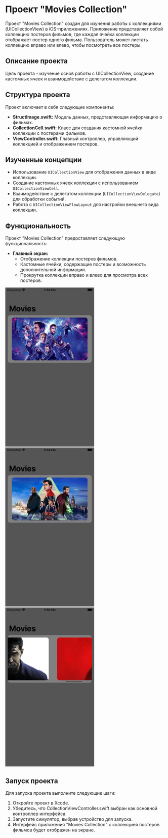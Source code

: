 # Проект "Movies Collection"

Проект "Movies Collection" создан для изучения работы с коллекциями (UICollectionView) в iOS-приложениях. Приложение представляет собой коллекцию постеров фильмов, где каждая ячейка коллекции отображает постер одного фильма. Пользователь может листать коллекцию вправо или влево, чтобы посмотреть все постеры.

## Описание проекта

Цель проекта - изучение основ работы с UICollectionView, создание кастомных ячеек и взаимодействие с делегатом коллекции.

## Структура проекта

Проект включает в себя следующие компоненты:

- **StructImage.swift:** Модель данных, представляющая информацию о фильмах.
- **CollectionCell.swift:** Класс для создания кастомной ячейки коллекции с постерами фильмов.
- **ViewController.swift:** Главный контроллер, управляющий коллекцией и отображением постеров.

## Изученные концепции

- Использование `UICollectionView` для отображения данных в виде коллекции.
- Создание кастомных ячеек коллекции с использованием `UICollectionViewCell`.
- Взаимодействие с делегатом коллекции (`UICollectionViewDelegate`) для обработки событий.
- Работа с `UICollectionViewFlowLayout` для настройки внешнего вида коллекции.

## Функциональность

Проект "Movies Collection" предоставляет следующую функциональность:

- **Главный экран:**
  - Отображение коллекции постеров фильмов.
  - Кастомные ячейки, содержащие постеры и возможность дополнительной информации.
  - Прокрутка коллекции вправо и влево для просмотра всех постеров.

<div>
  <img src="Assets/01.png" alt="02" height="500" style="margin-right: 30px;">
  <img src="Assets/02.png" alt="03" height="500" style="margin-right: 30px;">
  <img src="Assets/03.png" alt="01" height="500">
</div>

## Запуск проекта

Для запуска проекта выполните следующие шаги:

1. Откройте проект в Xcode.
2. Убедитесь, что CollectionViewController.swift выбран как основной контроллер интерфейса.
3. Запустите симулятор, выбрав устройство для запуска.
4. Интерфейс приложения "Movies Collection" с коллекцией постеров фильмов будет отображен на экране.
